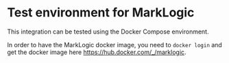 # Test environment for MarkLogic

This integration can be tested using the Docker Compose environment.

In order to have the MarkLogic docker image, you need to `docker login` and get the docker image here https://hub.docker.com/_/marklogic.
